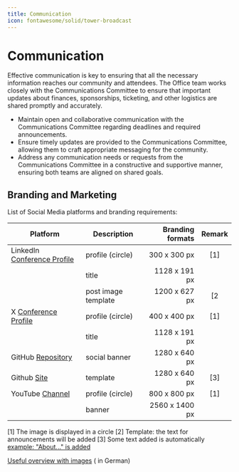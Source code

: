```yaml
---
title: Communication
icon: fontawesome/solid/tower-broadcast
---
```


# Communication

Effective communication is key to ensuring that all the necessary information reaches our community and attendees. The
Office team works closely with the Communications Committee to ensure that important updates about finances,
sponsorships, ticketing, and other logistics are shared promptly and accurately.

- Maintain open and collaborative communication with the Communications Committee regarding deadlines and required
  announcements.
- Ensure timely updates are provided to the Communications Committee, allowing them to craft appropriate messaging for
  the community.
- Address any communication needs or requests from the Communications Committee in a constructive and supportive manner,
  ensuring both teams are aligned on shared goals.

## Branding and Marketing

List of Social Media platforms and branding requirements:

| Platform                                                                 | Description         | Branding formats | Remark |
|--------------------------------------------------------------------------|---------------------|-----------------:|:------:|
| LinkedIn [Conference Profile](https://www.linkedin.com/company/pydata-berlin/)  | profile (circle)    |     300 x 300 px |  \[1]  |
|                                                                          | title               |    1128 x 191 px |        |
|                                                                          | post image template |    1200 x 627 px |  \[2   |
| X [Conference Profile](https://x.com/pydataberlin)                            | profile (circle)    |     400 x 400 px |  \[1]  |
|                                                                          | title               |    1128 x 191 px |        |
| GitHub [Repository](https://github.com/theopinard/pydata25-conference) | social banner       |    1280 x 640 px |        |
| Github  [Site](https://theopinard.github.io/pydata25-conference/)      | template            |    1280 x 640 px |  \[3]  |
| YouTube [Channel](https://www.youtube.com/@PyDataTV)                      | profile (circle)    |     800 x 800 px |  \[1]  |
|                                                                          | banner              |   2560 x 1400 px |        |

\[1] The image is displayed in a circle
\[2] Template: the text for announcements will be added
\[3] Some text added is
automatically [example: "About..." is added](https://theopinard.github.io/pydata25-conference/assets/images/social/index.png)

[Useful overview with images](https://www.linkedin.com/pulse/social-media-bildgr%C3%B6%C3%9Fen-guide-20242025-triverti-connects-sqxdf/) (
in German)